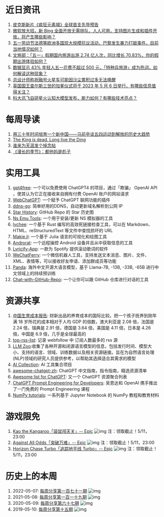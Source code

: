 # 近日资讯

1. [皮克斯新片《疯狂元素城》全球首支先导预告](https://www.bilibili.com/video/BV1F14y1H7m2)
2. [微软放大招，新 Bing 全面开放无需排队，人人可用，支持图片生成和插件开放，将产生哪些影响？](https://www.zhihu.com/question/599163437)
3. [五一劳动节法德等欧洲多国现大规模抗议活动，巴黎发生暴力打砸事件，目前当地情况如何？](https://www.zhihu.com/question/531058090)
4. [文旅部：「五一」假期国内旅游出游 2.74 亿人次，同比增长 70.83%，你的假期出游体验如何？](https://www.zhihu.com/question/598871297)
5. [数据显示 43% 年轻人五一花费不超过 500 元，「特种兵旅游」成为热词，如何解读这种现象？](https://www.zhihu.com/question/598997451)
6. [总设计师称祝融号火星车可能因沙尘累积过多无法唤醒](https://tv.cctv.cn/2023/04/25/VIDEeJI0qiotrD5AWDtDY3vn230425.shtml)
7. [英国国王查尔斯三世的加冕仪式将于 2023 年 5 月 6 日举行，有哪些信息值得关注？](https://www.zhihu.com/question/558791788)
8. [科大讯飞自研星火认知大模型发布，能力如何？有哪些技术亮点？](https://www.zhihu.com/question/599380146)

# 每周导读

1. [用三十年时间培育一个新中国——马前卒谈五四运动到解放的历史大趋势](https://www.bilibili.com/read/cv23460224)
2. [The King is dead. Long live the Ding](https://mp.weixin.qq.com/s/9B1EuO1ANnW8frIjP8ejOA)
3. [谁来为天涯发个悼念帖](https://mp.weixin.qq.com/s/uk27qTBb-437d8zFTi6snQ)
4. [《漫长的季节》：都他妈是彪子](https://mp.weixin.qq.com/s/mQ77G2dTH6odfiQkKCy2gw)

# 实用工具

1. [gpt4free](https://github.com/xtekky/gpt4free): 一个可以免费使用 ChatGPT4 的项目，通过「欺骗」 OpenAI API ，使其认为它正在接收来自拥有付费 OpenAI 账户的网站请求
2. [WebChatGPT](https://github.com/qunash/chatgpt-advanced/): 一个赋予 ChatGPT 联网功能的插件
3. [ddns-go](https://github.com/jeessy2/ddns-go): 简单好用的DDNS，自动更新域名解析到公网 IP
4. [Star History](https://github.com/star-history/star-history): GitHub Repo 的 Star 历史图
5. [Ns Emu Tools](https://github.com/triwinds/ns-emu-tools): 一个用于安装/更新 NS 模拟器的工具
6. [lychee](https://github.com/lycheeverse/lychee): 一个基于 Rust 编写的高效死链接检查工具，可以在 Markdown、HTML、reStructuredText 等文件中查找损坏的 URL
7. [Makie.jl](https://github.com/MakieOrg/Makie.jl): 一个基于 Julia 语言的可视化和绘图工具
8. [Androrat](https://github.com/karma9874/AndroRAT): 一个远程操控 Android 设备并且从中获取信息的工具
9. [Lyricify-App](https://github.com/WXRIW/Lyricify-App): 一款为 Spotify 提供滚动歌词的软件
10. [WeChatFerry](https://github.com/lich0821/WeChatFerry): 一个微信机器人工具，支持发送文本消息、图片、文件、XML、表情等，可以接收好友申请、添加群成员等功能
11. [Panda](https://github.com/dandelionsllm/pandallm): 海外中文开源大语言模型，基于 Llama-7B, -13B, -33B, -65B 进行中文领域上的持续预训练
12. [Chat-with-GitHub-Repo](https://github.com/peterw/Chat-with-Github-Repo): 一个让你可以跟 GitHub 仓库进行对话的工具

# 资源共享

1. [中国生育成本报告](http://download.caixin.com/upload/shengyubaogao2022.pdf): 财新出品的养育成本的国际比较。把一个孩子抚养到刚年满 18 岁所花的成本相对于人均 GDP 的倍数，澳大利亚是 2.08 倍，法国是 2.24 倍，瑞典是 2.91 倍，德国是 3.64 倍，美国是 4.11 倍，日本是 4.26 倍，中国是 6.9 倍，几乎是全球最高的
2. [top-rss-list](https://github.com/weekend-project-space/top-rss-list): 记录 webfollow 中 订阅人数最多的 rss 源
3. [LLM Zoo](https://github.com/DAMO-NLP-SG/LLM-Zoo):收集了各种开源和闭源语言模型的信息，包括发行时间、模型大小、支持的语言、领域、训练数据以及相关资源链接。旨在为自然语言处理(NLP)领域的研究人员提供参考，以帮助其选择适合其需求的模型
4. [AI Collection](https://github.com/ai-collection/ai-collection): AI 工具集合项目
5. [awesome-chatgpt-zh](https://github.com/yzfly/awesome-chatgpt-zh): ChatGPT 中文指南，指令指南，精选资源清单
6. [Awesome list for ChatGPT](https://github.com/sindresorhus/awesome-chatgpt): 又一个 ChatGPT 资源聚合列表
7. [ChatGPT Prompt Engineering for Developers](https://github.com/GitHubDaily/ChatGPT-Prompt-Engineering-for-Developers-in-Chinese): 吴恩达和 OpenAI 携手推出了一门免费的 Prompt Engineering 课程
8. [NumPy tutorials](https://github.com/numpy/numpy-tutorials): 一系列基于 Jupyter Notebook 的 NumPy 教程和教育材料

# 游戏限免

1. [Kao the Kangaroo「袋鼠闯天关」-- Epic](https://store.epicgames.com/p/kao-the-kangaroo-62abe3)
![img](https://mmbiz.qpic.cn/sz_mmbiz_jpg/pDARXZuibAKR2n8aRNTVicjibmtB8cqKy3nyeo0ibesxcEwhugCEm8EnWEibMOwt3VMdUYTED6aSTOq9DKqUsRWasxw/640?wx_fmt=jpeg)
注：领取截止！5/11，23:00
2. [Against All Odds「突破万难」-- Epic](https://store.epicgames.com/p/against-all-odds-409105)
![img](https://mmbiz.qpic.cn/sz_mmbiz_jpg/pDARXZuibAKR2n8aRNTVicjibmtB8cqKy3nmQhSJeqgMYQenT9QNWWFJCibPibd3M1icuRYPWu5XicelBEoN5OHCrBguw/640?wx_fmt=jpeg)
注：领取截止！5/11，23:00
3. [Horizon Chase Turbo「追踪地平线 Turbo」-- Epic](https://store.epicgames.com/p/horizon-chase-turbo)
![img](https://mmbiz.qpic.cn/sz_mmbiz_jpg/pDARXZuibAKR2n8aRNTVicjibmtB8cqKy3nABkoeXtv8fu441exyon9QGoGyUIhPfBuUCicibMtjwcxU3GhIhfV6e3w/640?wx_fmt=jpeg)
注：领取截止！5/11，23:00

# 历史上的本周

1. 2022-05-07: [每周分享第一百七十一期](https://mp.weixin.qq.com/s/B0To_L80zc1nkBJF5vsmnw)
![img](https://mmbiz.qpic.cn/sz_mmbiz_jpg/pDARXZuibAKTb4v4WrCice84HvFfrrFYUaCXNVgDUdKobf8G1h1DdN0ibhU42zgdMeibUAUNicMOm2n5AKq2ACab2eg/640?wx_fmt=jpeg&wxfrom=5&wx_lazy=1&wx_co=1)
2. 2021-05-08: [每周分享第一百一十九期](https://mp.weixin.qq.com/s/GGgmBZYkCCgNFCByJpEK7Q)
![img](https://mmbiz.qpic.cn/sz_mmbiz_jpg/pDARXZuibAKTmJMlvPs5z1qR27gcedy6cSNT5pVhghpmT5FCfbu6CCYLpzD76A4Yb80Diaftcjao8E9Fd20sRFUQ/640?wx_fmt=jpeg&wxfrom=5&wx_lazy=1&wx_co=1)
3. 2020-05-09: [每周分享第六十七期](https://mp.weixin.qq.com/s/6dDvi0RqiGxysw0Hn4XkBQ)
![img](https://mmbiz.qpic.cn/sz_mmbiz_jpg/pDARXZuibAKRlIlI5vKv5tOSLDq0KncvyBCpiaN8PpoIREp4Xnddh8Jfjv3icrwsrTkzK1fhl7t9CdZRIOeCXgcWw/640?wx_fmt=jpeg&wxfrom=5&wx_lazy=1&wx_co=1)
4. 2019-05-10: [每周分享第十五期](https://mp.weixin.qq.com/s/BF-HnBUCBRocedM5Pm2DoA)
![img](https://mmbiz.qpic.cn/mmbiz_jpg/pDARXZuibAKS9l5jyg3n6t06IrPDEianJaG2dDNuqLV3ia6nET5EBibXVj3KOGsmx9O9a4n3IOLAZ89srHw8GmDESw/640?wx_fmt=jpeg&wxfrom=5&wx_lazy=1&wx_co=1)
